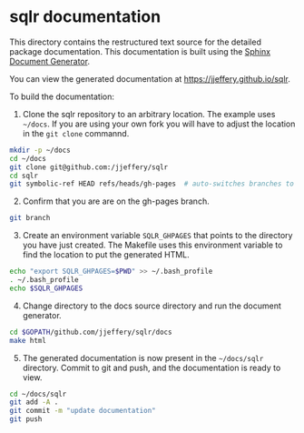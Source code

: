 # sqlr documentation

This directory contains the restructured text source for the
detailed package documentation. This documentation is built
using the [Sphinx Document Generator](http://sphinx-doc.org).

You can view the generated documentation at https://jjeffery.github.io/sqlr.

To build the documentation:

1. Clone the sqlr repository to an arbitrary location. The example uses `~/docs`.
If you are using your own fork you will have to adjust the location in the `git clone`
commannd.
```bash
mkdir -p ~/docs
cd ~/docs
git clone git@github.com:/jjeffery/sqlr
cd sqlr
git symbolic-ref HEAD refs/heads/gh-pages  # auto-switches branches to gh-pages
```

2. Confirm that you are are on the gh-pages branch.
```bash
git branch
```

3. Create an environment variable `SQLR_GHPAGES` that points to the directory
you have just created. The Makefile uses this environment variable to find 
the location to put the generated HTML.
```bash
echo "export SQLR_GHPAGES=$PWD" >> ~/.bash_profile
. ~/.bash_profile
echo $SQLR_GHPAGES
```

4. Change directory to the docs source directory and run the document generator.
```bash
cd $GOPATH/github.com/jjeffery/sqlr/docs
make html
```

5. The generated documentation is now present in the `~/docs/sqlr` directory.
Commit to git and push, and the documentation is ready to view.
```bash
cd ~/docs/sqlr
git add -A .
git commit -m "update documentation"
git push
```
